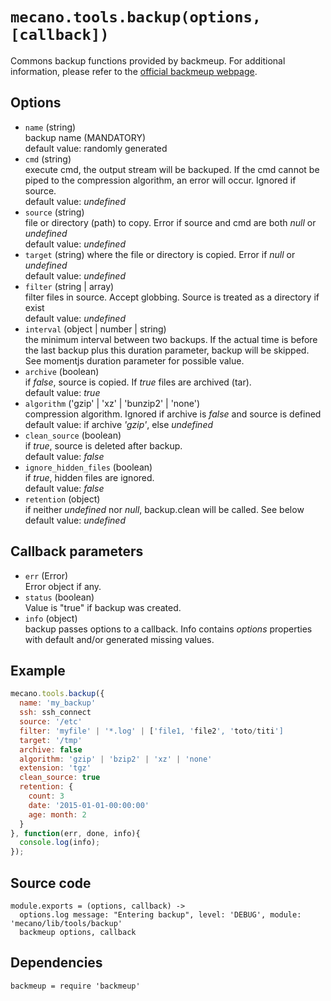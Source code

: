 
# `mecano.tools.backup(options, [callback])`

Commons backup functions provided by backmeup. For additional information, please refer to the [official backmeup webpage][backmeup].

## Options

*   `name` (string)   
    backup name (MANDATORY)   
    default value: randomly generated   
*   `cmd` (string)      
    execute cmd, the output stream will be backuped. If the cmd cannot be piped to
    the compression algorithm, an error will occur. Ignored if source.   
    default value: _undefined_   
*   `source` (string)   
    file or directory (path) to copy. Error if source and cmd are both _null_ or _undefined_   
    default value: _undefined_   
*   `target` (string)
    where the file or directory is copied. Error if _null_ or _undefined_   
    default value: _undefined_   
*   `filter` (string | array)   
    filter files in source. Accept globbing. Source is treated as a directory if exist   
    default value: _undefined_   
*   `interval` (object | number | string)   
    the minimum interval between two backups. If the actual time is before 
    the last backup plus this duration parameter, backup will be skipped.
    See momentjs duration parameter for possible value.   
*   `archive` (boolean)   
    if _false_, source is copied. If _true_ files are archived (tar).   
    default value: _true_   
*   `algorithm` ('gzip' | 'xz' | 'bunzip2' | 'none')   
    compression algorithm. Ignored if archive is _false_ and source is defined
    default value: if archive _'gzip'_, else _undefined_   
*   `clean_source` (boolean)   
    if _true_, source is deleted after backup.   
    default value: _false_   
*   `ignore_hidden_files` (boolean)   
    if _true_, hidden files are ignored.   
    default value: _false_   
*   `retention` (object)   
    if neither _undefined_ nor _null_, backup.clean will be called. See below
    default value: _undefined_   

## Callback parameters

*   `err` (Error)   
    Error object if any.   
*   `status`  (boolean)   
    Value is "true" if backup was created.   
*   `info` (object)   
    backup passes options to a callback. Info contains _options_ properties with default
    and/or generated missing values.   

## Example

```js
mecano.tools.backup({
  name: 'my_backup'
  ssh: ssh_connect
  source: '/etc'     
  filter: 'myfile' | '*.log' | ['file1, 'file2', 'toto/titi'] 
  target: '/tmp'
  archive: false
  algorithm: 'gzip' | 'bzip2' | 'xz' | 'none'
  extension: 'tgz'
  clean_source: true
  retention: {
    count: 3
    date: '2015-01-01-00:00:00'
    age: month: 2
  }
}, function(err, done, info){
  console.log(info);
});
```

## Source code

    module.exports = (options, callback) ->
      options.log message: "Entering backup", level: 'DEBUG', module: 'mecano/lib/tools/backup'
      backmeup options, callback

## Dependencies

    backmeup = require 'backmeup'

[backmeup]: https://github.com/adaltas/node-backmeup
